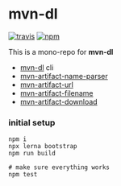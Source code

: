 # mvn-dl

[![travis][travis-image]][travis-url]
[![npm][npm-image]][npm-url]

[travis-image]: https://img.shields.io/travis/laat/mvn-dl.svg?style=flat&branch=master
[travis-url]: https://travis-ci.org/laat/mvn-dl
[npm-image]: https://img.shields.io/npm/v/mvn-dl.svg?style=flat
[npm-url]: https://npmjs.org/package/mvn-dl

This is a mono-repo for **mvn-dl**

- [mvn-dl](./packages/mvn-dl) cli
- [mvn-artifact-name-parser](./packages/mvn-artifact-name-parser)
- [mvn-artifact-url](./packages/mvn-artifact-url)
- [mvn-artifact-filename](./packages/mvn-artifact-filename)
- [mvn-artifact-download](./packages/mvn-artifact-download)

### initial setup

```
npm i
npx lerna bootstrap
npm run build

# make sure everything works
npm test
```
